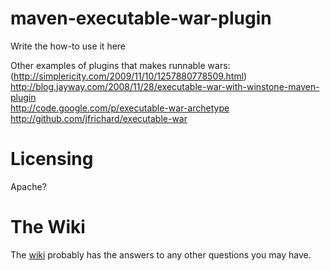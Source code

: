 maven-executable-war-plugin
===========================
Write the how-to use it here

Other examples of plugins that makes runnable wars:  
(http://simplericity.com/2009/11/10/1257880778509.html)  
http://blog.jayway.com/2008/11/28/executable-war-with-winstone-maven-plugin  
http://code.google.com/p/executable-war-archetype  
http://github.com/jfrichard/executable-war

Licensing
=========
Apache?


The Wiki
========
The [wiki][] probably has the answers to any other questions you may have.

[wiki]:http://wiki.github.com/stigkj/maven-executable-war-plugin